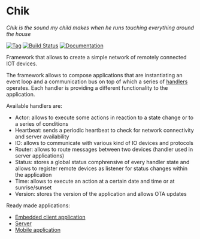 # Chik

_Chik is the sound my child makes when he runs touching everything around the house_

[![Tag](https://img.shields.io/github/tag/gochik/chik.svg)](https://github.com/gochik/chik/tags)
[![Build Status](https://travis-ci.org/GoChik/chik.svg?branch=master)](https://travis-ci.org/GoChik/chik)
[![Documentation](https://godoc.org/github.com/gochik/chik?status.svg)](https://godoc.org/github.com/gochik/chik)

Framework that allows to create a simple network of remotely connected IOT devices.

The framework allows to compose applications that are instantiating an event loop and a communication bus on top of which a series of [handlers](https://github.com/GoChik/chik/tree/master/handlers) operates. Each handler is providing a different functionality to the application.

Available handlers are:
 - Actor: allows to execute some actions in reaction to a state change or to a series of conditions
 - Heartbeat: sends a periodic heartbeat to check for network connectivity and server availability
 - IO: allows to communicate with various kind of IO devices and protocols
 - Router: allows to route messages between two devices (handler used in server applications)
 - Status: stores a global status comphrensive of every handler state and allows to register remote devices as listener for status changes within the application
 - Time: allows to execute an action at a certain date and time or at sunrise/sunset
 - Version: stores the version of the application and allows OTA updates

Ready made applications:
 - [Embedded client application](https://github.com/GoChik/client)
 - [Server](https://github.com/GoChik/server)
 - [Mobile application](https://github.com/rferrazz/iosomephones)
